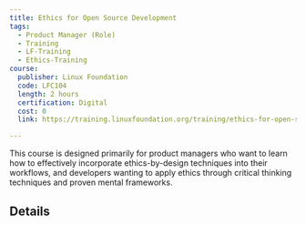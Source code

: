 ```yaml
---
title: Ethics for Open Source Development
tags: 
  - Product Manager (Role)
  - Training
  - LF-Training
  - Ethics-Training
course:
  publisher: Linux Foundation
  code: LFC104
  length: 2 hours
  certification: Digital
  cost: 0
  link: https://training.linuxfoundation.org/training/ethics-for-open-source-development-lfc104/

---
```


This course is designed primarily for product managers who want to learn how to effectively incorporate ethics-by-design techniques into their workflows, and developers wanting to apply ethics through critical thinking techniques and proven mental frameworks.

## Details

<CourseDetails course={frontMatter.course}/>
